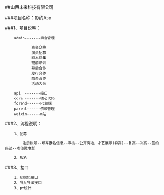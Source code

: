 ##山西未来科技有限公司

###项目名称：影约App

###1、项目说明：
    
        admin-------后台管理
                
                资金众筹
                演员招募
                剧本征集
                班前培训
                幕后合作
                发行合作
                商务合作
                活动大会
                
        api  -------接口
        core -------核心代码
        forend------PC前端
        parent------依赖管理
        weixin------m站
        
###2、流程说明：
        
        1、招募
        
            注册帐号--填写报名信息--审核--公开海选、才艺展示(初赛)--复赛--决赛--签约座谈--参演微电影
            
        2、报名
        
###3、接口
        
        1、初始化接口
        2、导入导出接口
        3、pv统计